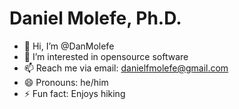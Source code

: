 # Daniel Molefe, Ph.D.



- 👋 Hi, I’m @DanMolefe
- 👀 I’m interested in opensource software
- 📫 Reach me via email: danielfmolefe@gmail.com
- 😄 Pronouns: he/him
- ⚡ Fun fact: Enjoys hiking


